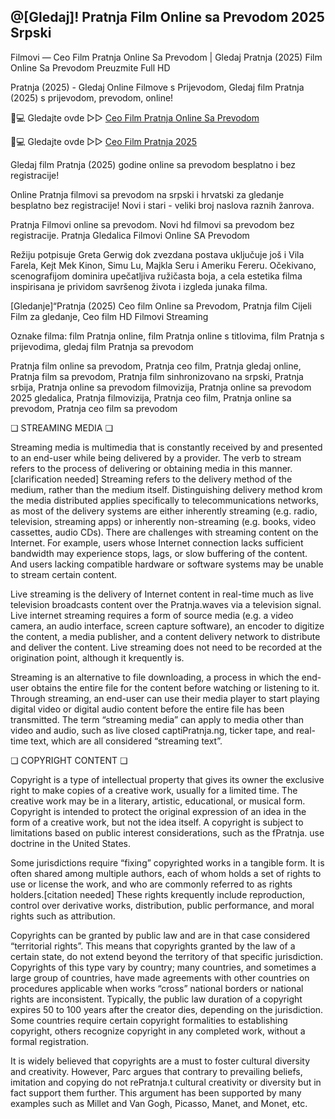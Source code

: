 ## @[Gledaj]! Pratnja Film Online sa Prevodom 2025 Srpski

Filmovi — Ceo Film Pratnja Online Sa Prevodom | Gledaj Pratnja (2025) Film Online Sa Prevodom Preuzmite Full HD

Pratnja (2025) - Gledaj Online Filmove s Prijevodom, Gledaj film Pratnja (2025) s prijevodom, prevodom, online!

📱💻 Gledajte ovde ▷▷ [Ceo Film Pratnja Online Sa Prevodom](https://t.co/FpLDdEx0wJ)

📱💻 Gledajte ovde ▷▷ [Ceo Film Pratnja 2025](https://t.co/FpLDdEx0wJ)

Gledaj film Pratnja (2025) godine online sa prevodom besplatno i bez registracije!

Online Pratnja filmovi sa prevodom na srpski i hrvatski za gledanje besplatno bez registracije! Novi i stari - veliki broj naslova raznih žanrova.

Pratnja Filmovi online sa prevodom. Novi hd filmovi sa prevodom bez registracije. Pratnja Gledalica Filmovi Online SA Prevodom

Režiju potpisuje Greta Gerwig dok zvezdana postava uključuje još i Vila Farela, Kejt Mek Kinon, Simu Lu, Majkla Seru i Ameriku Fereru. Očekivano, scenografijom dominira upečatljiva ružičasta boja, a cela estetika filma inspirisana je prividom savršenog života i izgleda junaka filma.

[Gledanje]“Pratnja (2025) Ceo film Online sa Prevodom, Pratnja film Cijeli Film za gledanje, Ceo film HD Filmovi Streaming

Oznake filma: film Pratnja online, film Pratnja online s titlovima, film Pratnja s prijevodima, gledaj film Pratnja sa prevodom

Pratnja film online sa prevodom, Pratnja ceo film, Pratnja gledaj online, Pratnja film sa prevodom, Pratnja film sinhronizovano na srpski, Pratnja srbija, Pratnja online sa prevodom filmovizija, Pratnja online sa prevodom 2025 gledalica, Pratnja filmovizija, Pratnja ceo film, Pratnja online sa prevodom, Pratnja ceo film sa prevodom

❏ STREAMING MEDIA ❏

Streaming media is multimedia that is constantly received by and presented to an end-user while being delivered by a provider. The verb to stream refers to the process of delivering or obtaining media in this manner.[clarification needed] Streaming refers to the delivery method of the medium, rather than the medium itself. Distinguishing delivery method krom the media distributed applies specifically to telecommunications networks, as most of the delivery systems are either inherently streaming (e.g. radio, television, streaming apps) or inherently non-streaming (e.g. books, video cassettes, audio CDs). There are challenges with streaming content on the Internet. For example, users whose Internet connection lacks sufficient bandwidth may experience stops, lags, or slow buffering of the content. And users lacking compatible hardware or software systems may be unable to stream certain content.

Live streaming is the delivery of Internet content in real-time much as live television broadcasts content over the Pratnja.waves via a television signal. Live internet streaming requires a form of source media (e.g. a video camera, an audio interface, screen capture software), an encoder to digitize the content, a media publisher, and a content delivery network to distribute and deliver the content. Live streaming does not need to be recorded at the origination point, although it krequently is.

Streaming is an alternative to file downloading, a process in which the end-user obtains the entire file for the content before watching or listening to it. Through streaming, an end-user can use their media player to start playing digital video or digital audio content before the entire file has been transmitted. The term “streaming media” can apply to media other than video and audio, such as live closed captiPratnja.ng, ticker tape, and real-time text, which are all considered “streaming text”.

❏ COPYRIGHT CONTENT ❏

Copyright is a type of intellectual property that gives its owner the exclusive right to make copies of a creative work, usually for a limited time. The creative work may be in a literary, artistic, educational, or musical form. Copyright is intended to protect the original expression of an idea in the form of a creative work, but not the idea itself. A copyright is subject to limitations based on public interest considerations, such as the fPratnja. use doctrine in the United States.

Some jurisdictions require “fixing” copyrighted works in a tangible form. It is often shared among multiple authors, each of whom holds a set of rights to use or license the work, and who are commonly referred to as rights holders.[citation needed] These rights krequently include reproduction, control over derivative works, distribution, public performance, and moral rights such as attribution.

Copyrights can be granted by public law and are in that case considered “territorial rights”. This means that copyrights granted by the law of a certain state, do not extend beyond the territory of that specific jurisdiction. Copyrights of this type vary by country; many countries, and sometimes a large group of countries, have made agreements with other countries on procedures applicable when works “cross” national borders or national rights are inconsistent. Typically, the public law duration of a copyright expires 50 to 100 years after the creator dies, depending on the jurisdiction. Some countries require certain copyright formalities to establishing copyright, others recognize copyright in any completed work, without a formal registration.

It is widely believed that copyrights are a must to foster cultural diversity and creativity. However, Parc argues that contrary to prevailing beliefs, imitation and copying do not rePratnja.t cultural creativity or diversity but in fact support them further. This argument has been supported by many examples such as Millet and Van Gogh, Picasso, Manet, and Monet, etc.
